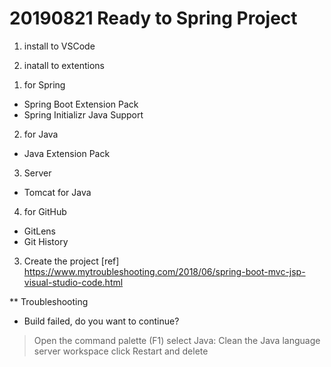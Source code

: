 # 20190821 Ready to Spring Project
1. install to VSCode

2. inatall to extentions
 1) for Spring
  - Spring Boot Extension Pack
  - Spring Initializr Java Support
 2) for Java
  - Java Extension Pack
 3) Server
  - Tomcat for Java
 4) for GitHub
  - GitLens
  - Git History

3. Create the project
 [ref] https://www.mytroubleshooting.com/2018/06/spring-boot-mvc-jsp-visual-studio-code.html






 ** Troubleshooting
 * Build failed, do you want to continue?
 > Open the command palette (F1)
 > select Java: Clean the Java language server workspace
 > click Restart and delete
